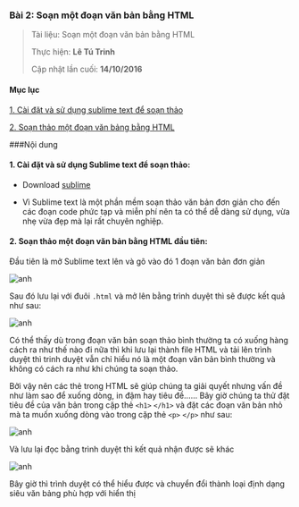 ### Bài 2: Soạn một đoạn văn bản bằng HTML

> Tài liệu: Soạn một đoạn văn bản bằng HTML
> 
> Thực hiện: **Lê Tú Trinh**
> 
> Cập nhật lần cuối: **14/10/2016**

#### Mục lục

[1. Cài đặt và sử dụng sublime text để soạn thảo](#sublime)

[2. Soạn thảo một đoạn văn bảng bằng HTML](#soan)

###Nội dung

<a name="sublime"></a>
#### 1. Cài đặt và sử dụng Sublime text để soạn thảo:

- Download [sublime](https://www.sublimetext.com/3) 
 
- Vì Sublime text là một phần mềm soạn thảo văn bản đơn giản cho đến các đoạn code phức tạp và miễn phí nên ta có thể dễ dàng sử dụng, vừa nhẹ vừa đẹp mà lại rất chuyên nghiệp.
 
<a name="soan"></a>
#### 2. Soạn thảo một đoạn văn bản bằng HTML đầu tiên:

Đầu tiên là mở Sublime text lên và gõ vào đó 1 đoạn văn bản đơn giản

![anh](http://imageshack.com/a/img921/1368/bVVP4A.png)

Sau đó lưu lại với đuôi `.html` và mở lên bằng trình duyệt thì sẽ được kết quả như sau:

![anh](http://imageshack.com/a/img923/9275/VkYV1P.png)

Có thể thấy dù trong đoạn văn bản soạn thảo bình thường ta có xuống hàng cách ra như thế nào đi nữa thì khi lưu lại thành file HTML và tải lên trình duyệt thì trinh duyệt vẫn chỉ hiểu nó là một đoạn văn bản bình thường và không có cách ra như khi chúng ta soạn thảo.

Bởi vậy nên các thẻ trong HTML sẽ giúp chúng ta giải quyết nhưng vấn đề như làm sao để xuống dòng, in đậm hay tiêu đề...... Bây giờ chúng ta thử đặt tiêu đề của văn bản trong cặp thẻ `<h1>` `</h1>` và đặt các đoạn văn bản nhỏ mà ta muốn xuống dòng vào trong cặp thẻ `<p>` `</p>` như sau:

![anh](http://imageshack.com/a/img921/2236/5eSZy5.png)

Và lưu lại đọc bằng trình duyệt thì kết quả nhận được sẽ khác

![anh](http://imageshack.com/a/img922/1407/anaLF0.png)

Bây giờ thì trình duyệt có thể hiểu được và chuyển đổi thành loại định dạng siêu văn bảng phù hợp với hiển thị




